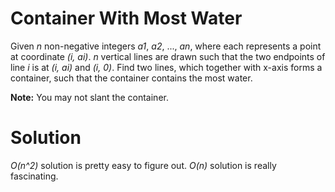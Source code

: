 # Container With Most Water

Given _n_ non-negative integers _a1_, _a2_, ..., _an_, where each represents a point at coordinate _(i, ai)_. _n_ vertical lines are drawn such that the two endpoints of line _i_ is at _(i, ai)_ and _(i, 0)_. Find two lines, which together with x-axis forms a container, such that the container contains the most water.

**Note:** You may not slant the container.

# Solution

_O(n^2)_ solution is pretty easy to figure out. _O(n)_ solution is
really fascinating.
